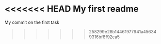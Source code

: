 <<<<<<< HEAD
My first readme
=======
My commit on the first task
>>>>>>> 258299e28b14461977941a456349316bf8f92ea5
